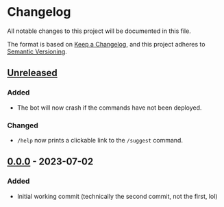 # Changelog

All notable changes to this project will be documented in this file.

The format is based on [Keep a Changelog](https://keepachangelog.com/en/1.0.0/),
and this project adheres to [Semantic Versioning](https://semver.org/spec/v2.0.0.html).

## [Unreleased]
### Added
- The bot will now crash if the commands have not been deployed.

### Changed
- `/help` now prints a clickable link to the `/suggest` command.

## [0.0.0] - 2023-07-02
### Added
- Initial working commit (technically the second commit, not the first, lol)

[Unreleased]: https://github.com/AverageHelper/Pippin/compare/v0.0.0...HEAD
[0.0.0]: https://github.com/AverageHelper/Pippin/releases/tag/v0.0.0
